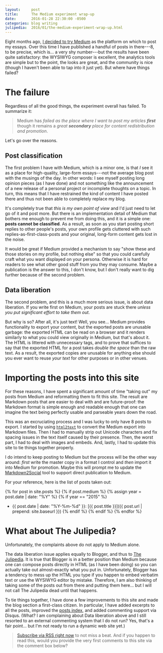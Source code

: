```yaml
---
layout:     post
title:      The Medium experiment wrap-up
date:       2016-01-28 22:30:00 -0500
categories: blog writing
julipedia:  2016/01/the-medium-experiment-wrap-up.html
---
```


Eight months ago, [I decided to try
Medium](/blog/2015/05/24/hello-medium.html) as the platform on which to
post my essays.  Over this time I have published a handful of posts in
there---8, to be precise, which is... a very shy number---but the
results have been quite satisfactory: the WYSIWYG composer is excellent,
the analytics tools are simple but to the point, the looks are great, and
the community is nice (though I haven't been able to tap into it just yet).
But where have things failed?

# The failure

Regardless of all the good things, the experiment overall has failed.  To
summarize it:

> Medium has _failed as the place where I want to post my articles
> **first**_ though it remains a _great **secondary** place for content
> redistribution and promotion_.

Let's go over the reasons.

## Post classification

The first problem I have with Medium, which is a minor one, is that *I* see
it as a place for high-quality, large-form essays---not the average
blog post with the musings of the day.  In other words: I see myself
posting long opinion pieces (as I have done) and not something like the
announcement of a new release of a personal project or incomplete thoughts
on a topic.  In turn, this means that I have restrained the kind of content
I have posted there and thus not been able to completely replace my blog.

It's completely true that *this is my own point of view* and I'd just need
to let go of it and post more.  But there is an implementation detail of
Medium that bothers me enough to prevent me from doing this, and it is a
simple one: **posts cannot be classified**.  As a result, as soon as you
start posting short replies to other people's posts, your own profile gets
cluttered with such replies-as-first-class-posts and your original,
long-form content gets lost in the noise.

It would be great if Medium provided a mechanism to say "show these and
those stories on my profile, but nothing else" so that you could carefully
craft what you want displayed on your persona.  Otherwise it is hard for
readers to see what other good stuff from you they may consume.  Maybe a
publication is the answer to this, I don't know, but I don't really want
to dig further because of the second problem.

## Data liberation

The second problem, and this is a much more serious issue, is about data
liberation.  If you write first on Medium, your posts are stuck there
*unless you put significant effort to take them out*.

But why is so?  After all, it's just text!  Well, you see... Medium
provides functionality to export your content, but the exported posts are
unusable garbage: the exported HTML can be read on a browser and it renders
similarly to what you could view originally in Medium, but that's about it.
The HTML is littered with unnecessary tags, and to prove that suffices to
say that the exported HTML for a post takes *double the space* than the raw
text.  As a result, the exported copies are unusable for anything else
should you ever want to reuse *your text* for other purposes or in other
venues.

# Importing the posts into this site

For these reasons, I have spent a significant amount of time "taking out"
my posts from Medium and reformatting them to fit this site.  The result
are Markdown posts that are easier to deal with and are future-proof: the
Markdown format is simple enough and readable enough that one can imagine
the text being perfectly usable and parseable years down the road.

This was an excruciating process and I was lucky to only have 8 posts to
export.  I started by using
[`html2text`](https://pypi.python.org/pypi/html2text) to convert the Medium
export into Markdown files.  Then I had to manually strip out Unicode
characters and fix spacing issues in the text itself caused by their
presence.  Then, the worst part, I had to deal with images and embeds.
And, lastly, I had to update this site to tie things together properly.

I do intend to keep posting to Medium but the process will be the other way
around: *first* write the master copy in a format I control and *then*
import it into Medium for promotion.  Maybe this will prompt me to update
the [Markdown2Social](https://github.com/jmmv/markdown2social/) tool to
support direct publication to Medium.

For your reference, here is the list of posts taken out:

{% for post in site.posts %}
  {% if post.medium %}
    {% assign year = post.date | date: "%Y" %}
    {% if year == "2015" %}
* {{ post.date | date: "%Y-%m-%d" }}:
  [{{ post.title }}]({{ post.url | prepend: site.baseurl }})
    {% endif %}
  {% endif %}
{% endfor %}

# What about The Julipedia?

Unfortunately, the complaints above do not apply to Medium alone.

The data liberation issue applies equally to Blogger, and thus to [The
Julipedia](http://julipedia.meroh.net/).  It is true that Blogger is in a
better position than Medium because one can compose posts directly in HTML
(as I have been doing) so you can actually take out almost-exactly what you
put in.  Unfortunately, Blogger has a tendency to mess up the HTML you type
if you happen to embed verbatim text or use the WYSIWYG editor by mistake.
Therefore, I am also thinking of taking some of the posts out from there
and putting them here... but I will not call The Julipedia dead until that
happens.

To tie things together, I have done a few improvements to this site and
made the blog section a first-class citizen.  In particular, I have added
excerpts to all the posts, improved the [posts index](/blog), and added
commenting support via Disqus.  (What?  I am complaining about Data
liberation above and I still resorted to an external commenting system that
I do not run?  Yes, that's a fair point...  but I'm not ready to run a
dynamic web site yet.)

> [Subscribe via RSS right now](/feed.xml) to not miss a beat.  And if you
> happen to read this, would you provide the very first comments to this
> site via the comment box below?
